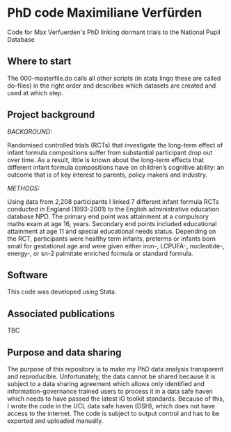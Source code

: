 # PhD code Maximiliane Verfürden 
Code for Max Verfuerden's PhD linking dormant trials to the National Pupil Database

## Where to start
The 000-masterfile.do calls all other scripts (in stata lingo these are called do-files) in the right order and describes which datasets are created and used at which step.

## Project background 

_BACKGROUND:_

Randomised controlled trials (RCTs) that investigate the long-term effect of infant formula compositions suffer from substantial participant drop out over time. As a result, little is known about the long-term effects that different infant formula compositions have on children’s cognitive ability: an outcome that is of key interest to parents, policy makers and industry.

_METHODS:_ 

Using data from 2,208 participants I linked 7 different infant formula RCTs conducted in England (1993-2001) to the English administrative education database NPD. The primary end point was attainment at a compulsory maths exam at age 16, years. Secondary end points included educational attainment at age 11 and special educational needs status. Depending on the RCT, participants were healthy term infants, preterms or infants born small for gestational age and were given either iron-, LCPUFA-, nucleotide-, energy-, or sn-2 palmitate enriched formula or standard formula. 

## Software
This code was developed using Stata.

## Associated publications
TBC

## Purpose and data sharing
The purpose of this repository is to make my PhD data analysis transparent and reproducible. Unfortunately, the data cannot be shared because it is subject to a data sharing agreement which allows only identified and information-governance trained users to process it in a data safe haven which needs to have passed the latest IG toolkit standards. Because of this, I wrote the code in the UCL data safe haven (DSH), which does not have access to the internet. The code is subject to output control and has to be exported and uploaded manually.  
